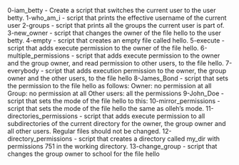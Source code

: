 0-iam_betty - Create a script that switches the current user to the user betty.
1-who_am_i - script that prints the effective username of the current user
2-groups - script that prints all the groups the current user is part of.
3-new_owner - script that changes the owner of the file hello to the user betty.
4-empty - script that creates an empty file called hello.
5-execute - script that adds execute permission to the owner of the file hello.
6-multiple_permissions - script that adds execute permission to the owner and the group owner, and read permission to other users, to the file hello.
7-everybody - script that adds execution permission to the owner, the group owner and the other users, to the file hello
8-James_Bond - script that sets the permission to the file hello as follows:
Owner: no permission at all
Group: no permission at all
Other users: all the permissions
9-John_Doe - script that sets the mode of the file hello to this:
10-mirror_permissions - script that sets the mode of the file hello the same as olleh’s mode.
11-directories_permissions -  script that adds execute permission to all subdirectories of the current directory for the owner, the group owner and all other users. Regular files should not be changed.
12-directory_permissions - script that creates a directory called my_dir with permissions 751 in the working directory.
13-change_group - script that changes the group owner to school for the file hello

